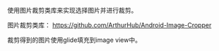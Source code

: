 使用图片裁剪类库来实现选择图片并进行裁剪。

图片裁剪类库：
https://github.com/ArthurHub/Android-Image-Cropper

裁剪得到的图片使用glide填充到image view中。